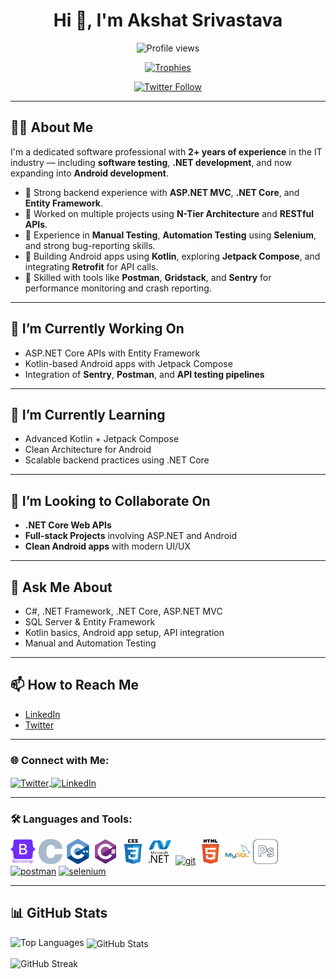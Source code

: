 <h1 align="center">Hi 👋, I'm Akshat Srivastava</h1>

<p align="center">
  <img src="https://komarev.com/ghpvc/?username=akshat-srivastava-tests-everything&label=Profile%20views&color=0e75b6&style=flat" alt="Profile views" />
</p>

<p align="center">
  <a href="https://github.com/ryo-ma/github-profile-trophy">
    <img src="https://github-profile-trophy.vercel.app/?username=akshat-srivastava-tests-everything" alt="Trophies" />
  </a>
</p>

<p align="center">
  <a href="https://twitter.com/akshats24400326" target="blank">
    <img src="https://img.shields.io/twitter/follow/akshats24400326?logo=twitter&style=for-the-badge" alt="Twitter Follow" />
  </a>
</p>

---

## 👨‍💻 About Me

I'm a dedicated software professional with **2+ years of experience** in the IT industry — including **software testing**, **.NET development**, and now expanding into **Android development**.

- 🔹 Strong backend experience with **ASP.NET MVC**, **.NET Core**, and **Entity Framework**.
- 🔹 Worked on multiple projects using **N-Tier Architecture** and **RESTful APIs**.
- 🔹 Experience in **Manual Testing**, **Automation Testing** using **Selenium**, and strong bug-reporting skills.
- 🔹 Building Android apps using **Kotlin**, exploring **Jetpack Compose**, and integrating **Retrofit** for API calls.
- 🔹 Skilled with tools like **Postman**, **Gridstack**, and **Sentry** for performance monitoring and crash reporting.

---

## 🔭 I’m Currently Working On

- ASP.NET Core APIs with Entity Framework
- Kotlin-based Android apps with Jetpack Compose
- Integration of **Sentry**, **Postman**, and **API testing pipelines**

---

## 🌱 I’m Currently Learning

- Advanced Kotlin + Jetpack Compose
- Clean Architecture for Android
- Scalable backend practices using .NET Core

---

## 👯 I’m Looking to Collaborate On

- **.NET Core Web APIs**
- **Full-stack Projects** involving ASP.NET and Android
- **Clean Android apps** with modern UI/UX

---

## 💬 Ask Me About

- C#, .NET Framework, .NET Core, ASP.NET MVC
- SQL Server & Entity Framework
- Kotlin basics, Android app setup, API integration
- Manual and Automation Testing

---

## 📫 How to Reach Me

- [LinkedIn](https://www.linkedin.com/in/akshat-srivastava-520a811a0/)
- [Twitter](https://twitter.com/akshats24400326)

---

<h3 align="left">🌐 Connect with Me:</h3>
<p align="left">
  <a href="https://twitter.com/akshats24400326" target="blank">
    <img align="center" src="https://raw.githubusercontent.com/rahuldkjain/github-profile-readme-generator/master/src/images/icons/Social/twitter.svg" alt="Twitter" height="30" width="40" />
  </a>
  <a href="https://www.linkedin.com/in/akshat-srivastava-520a811a0/" target="blank">
    <img align="center" src="https://raw.githubusercontent.com/rahuldkjain/github-profile-readme-generator/master/src/images/icons/Social/linked-in-alt.svg" alt="LinkedIn" height="30" width="40" />
  </a>
</p>

---

<h3 align="left">🛠️ Languages and Tools:</h3>
<p align="left">
  <a href="https://getbootstrap.com" target="_blank"><img src="https://raw.githubusercontent.com/devicons/devicon/master/icons/bootstrap/bootstrap-plain-wordmark.svg" alt="bootstrap" width="40" height="40"/></a>
  <a href="https://www.cprogramming.com/" target="_blank"><img src="https://raw.githubusercontent.com/devicons/devicon/master/icons/c/c-original.svg" alt="c" width="40" height="40"/></a>
  <a href="https://www.w3schools.com/cpp/" target="_blank"><img src="https://raw.githubusercontent.com/devicons/devicon/master/icons/cplusplus/cplusplus-original.svg" alt="cplusplus" width="40" height="40"/></a>
  <a href="https://www.w3schools.com/cs/" target="_blank"><img src="https://raw.githubusercontent.com/devicons/devicon/master/icons/csharp/csharp-original.svg" alt="csharp" width="40" height="40"/></a>
  <a href="https://www.w3schools.com/css/" target="_blank"><img src="https://raw.githubusercontent.com/devicons/devicon/master/icons/css3/css3-original-wordmark.svg" alt="css3" width="40" height="40"/></a>
  <a href="https://dotnet.microsoft.com/" target="_blank"><img src="https://raw.githubusercontent.com/devicons/devicon/master/icons/dot-net/dot-net-original-wordmark.svg" alt="dotnet" width="40" height="40"/></a>
  <a href="https://git-scm.com/" target="_blank"><img src="https://www.vectorlogo.zone/logos/git-scm/git-scm-icon.svg" alt="git" width="40" height="40"/></a>
  <a href="https://www.w3.org/html/" target="_blank"><img src="https://raw.githubusercontent.com/devicons/devicon/master/icons/html5/html5-original-wordmark.svg" alt="html5" width="40" height="40"/></a>
  <a href="https://www.mysql.com/" target="_blank"><img src="https://raw.githubusercontent.com/devicons/devicon/master/icons/mysql/mysql-original-wordmark.svg" alt="mysql" width="40" height="40"/></a>
  <a href="https://www.photoshop.com/en" target="_blank"><img src="https://raw.githubusercontent.com/devicons/devicon/master/icons/photoshop/photoshop-line.svg" alt="photoshop" width="40" height="40"/></a>
  <a href="https://postman.com" target="_blank"><img src="https://www.vectorlogo.zone/logos/getpostman/getpostman-icon.svg" alt="postman" width="40" height="40"/></a>
  <a href="https://www.selenium.dev" target="_blank"><img src="https://raw.githubusercontent.com/detain/svg-logos/780f25886640cef088af994181646db2f6b1a3f8/svg/selenium-logo.svg" alt="selenium" width="40" height="40"/></a>
</p>

---

## 📊 GitHub Stats

<p>
  <img align="left" src="https://github-readme-stats.vercel.app/api/top-langs?username=akshat-srivastava-tests-everything&show_icons=true&locale=en&layout=compact" alt="Top Languages" />
</p>

<p>&nbsp;<img align="center" src="https://github-readme-stats.vercel.app/api?username=akshat-srivastava-tests-everything&show_icons=true&locale=en" alt="GitHub Stats" /></p>

<p><img align="center" src="https://github-readme-streak-stats.herokuapp.com/?user=akshat-srivastava-tests-everything&" alt="GitHub Streak" /></p>
